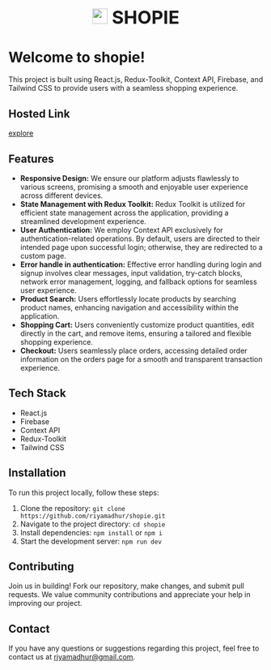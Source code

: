<h1 align="center" style="font-size: 36px;"><img src="https://github.com/https://github.com/riyamadhur/shopie/assets/119639453/c7f37282-16b7-40f6-9cef-3132146fc458" width=30/> SHOPIE</h1>

# Welcome to shopie!

This project is built using React.js, Redux-Toolkit, Context API, Firebase, and Tailwind CSS to provide users with a seamless shopping experience.

## Hosted Link
[explore](https://shopie-x.netlify.app/) 

## Features
- **Responsive Design:** We ensure our platform adjusts flawlessly to various screens, promising a smooth and enjoyable user experience across different devices.
- **State Management with Redux Toolkit:** Redux Toolkit is utilized for efficient state management across the application, providing a streamlined development experience.
- **User Authentication:** We employ Context API exclusively for authentication-related operations. By default, users are directed to their intended page upon successful login; otherwise, they are redirected to a custom page.
- **Error handle in authentication:** Effective error handling during login and signup involves clear messages, input validation, try-catch blocks, network error management, logging, and fallback options for seamless user experience.
- **Product Search:** Users effortlessly locate products by searching product names, enhancing navigation and accessibility within the application.
- **Shopping Cart:** Users conveniently customize product quantities, edit directly in the cart, and remove items, ensuring a tailored and flexible shopping experience.
- **Checkout:** Users seamlessly place orders, accessing detailed order information on the orders page for a smooth and transparent transaction experience.

## Tech Stack
- React.js
- Firebase
- Context API
- Redux-Toolkit 
- Tailwind CSS


## Installation
To run this project locally, follow these steps:
1. Clone the repository: `git clone https://github.com/riyamadhur/shopie.git`
2. Navigate to the project directory: `cd shopie`
3. Install dependencies: `npm install` or `npm i`
4. Start the development server: `npm run dev`

## Contributing
Join us in building! Fork our repository, make changes, and submit pull requests. We value community contributions and appreciate your help in improving our project.

## Contact
If you have any questions or suggestions regarding this project, feel free to contact us at [riyamadhur@gmail.com](mailto:riyamadhur@gmail.com).
